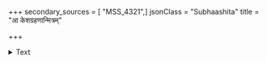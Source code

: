 +++
secondary_sources = [ "MSS_4321",]
jsonClass = "Subhaashita"
title = "आ केशग्रहणान्मित्रम्"

+++

<details><summary>Text</summary>

आ केशग्रहणान्मित्रम् अकार्यात् संनिवर्तयन्।  
अवाच्यः कस्यचिद् भवति कृतयत्नो यथाबलम्॥
</details>
